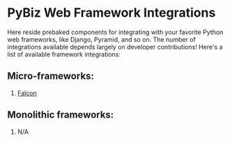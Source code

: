 PyBiz Web Framework Integrations
================================================================================

Here reside prebaked components for integrating with your favorite Python web
frameworks, like Django, Pyramid, and so on. The number of integrations
available depends largely on developer contributions! Here's a list of
available framework integrations:


## Micro-frameworks:
1. [Falcon](https://falconframework.org/)

## Monolithic frameworks:
1. N/A
